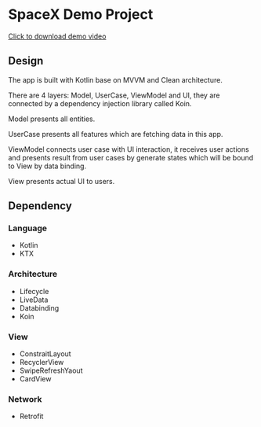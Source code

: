 # SpaceX Demo Project

[Click to download demo video](https://raw.githubusercontent.com/Edward-Inaction/SpaceXDemo/master/art/demo.webm)

## Design

The app is built with Kotlin base on MVVM and Clean architecture.

There are 4 layers: Model, UserCase, ViewModel and UI, they are connected by a dependency injection library called Koin.

Model presents all entities.

UserCase presents all features which are fetching data in this app.

ViewModel connects user case with UI interaction, it receives user actions and presents result  from user cases by generate states which will be bound to View by data binding.

View presents actual UI to users.


## Dependency

### Language

- Kotlin
- KTX

### Architecture

- Lifecycle
- LiveData
- Databinding
- Koin

### View

- ConstraitLayout
- RecyclerView
- SwipeRefreshYaout
- CardView

### Network

- Retrofit

